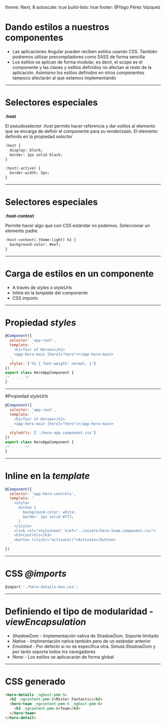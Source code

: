 theme: Next, 8
autoscale: true
build-lists: true
footer: @Yago Pérez Vázquez

# Dando estilos a nuestros componentes

- Las aplicaciones Angular pueden reciben estilos usando CSS. También podremos utilizar precompiladores como SASS de forma sencilla
- Los estilos se aplican de forma modular, es decir, el scope es el componente y las clases y estilos definidos no afectan al resto de la aplicación. Asimismo los estilos definidos en otros componentes tampoco afectarán al que estemos implementando

---

# Selectores especiales

**:host**

El pseudoselector *:host* permite hacer referencia y dar estilos al elemento que se encarga de definir el componente para su renderizado. El elemento definido en la propiedad *selector*

```html
:host {
  display: block;
  border: 1px solid black;
}

:host(.active) {
  border-width: 3px;
}
```

---



# Selectores especiales

**:host-context**

Permite hacer algo que con CSS estándar no podemos. Seleccionar un elemento padre.

```html
:host-context(.theme-light) h2 {
  background-color: #eef;
}
```

---

# Carga de estilos en un componente

- A través de *styles* o *styleUrls*
- Inline en la *template* del componente
- CSS imports

---

# Propiedad *styles*

```javascript
@Component({
  selector: 'app-root',
  template: `
    <h1>Tour of Heroes</h1>
    <app-hero-main [hero]="hero"></app-hero-main>
  `,
  styles: ['h1 { font-weight: normal; }']
})
export class HeroAppComponent {
/* . . . */
}
```

---

#Propiedad *styleUrls*

```javascript
@Component({
  selector: 'app-root',
  template: `
    <h1>Tour of Heroes</h1>
    <app-hero-main [hero]="hero"></app-hero-main>
  `,
  styleUrls: ['./hero-app.component.css']
})
export class HeroAppComponent {
/* . . . */
}
```

---

# Inline en la *template*

```javascript
@Component({
  selector: 'app-hero-controls',
  template: `
    <style>
      button {
        background-color: white;
        border: 1px solid #777;
      }
    </style>
    <link rel="stylesheet" href="../assets/hero-team.component.css">
    <h3>Controls</h3>
    <button (click)="activate()">Activate</button>
  `
})
```

---

# CSS *@imports*

```javascript
@import './hero-details-box.css';
```

---

# Definiendo el tipo de modularidad - *viewEncapsulation*

- *ShadowDom* - Implementación nativa de ShadowDom. Soporte limitado
- *Native* - Implmentación nativa también pero de un estándar anterior
- *Emulated* - Por defecto si no se especifica otra. Simula *ShadowDom* y por tanto soporta todos los navegadores
- *None* - Los estilos se aplicacarán de forma global

---

# CSS generado

```html
<hero-details _nghost-pmm-5>
  <h2 _ngcontent-pmm-5>Mister Fantastic</h2>
  <hero-team _ngcontent-pmm-5 _nghost-pmm-6>
    <h3 _ngcontent-pmm-6>Team</h3>
  </hero-team>
</hero-detail>
```

